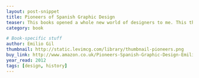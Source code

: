```yaml
---
layout: post-snippet
title: Pioneers of Spanish Graphic Design
teaser: This books opened a whole new world of designers to me. This thing is a gold mine of graphic inspiration.
category: book

# Book-specific stuff
author: Emilio Gil
thumbnail: http://static.levimcg.com/library/thumbnail-pioneers.png
buy_link: http://www.amazon.co.uk/Pioneers-Spanish-Graphic-Design-Emilio/dp/0981780563
year_read: 2012
tags: [design, history]
---
```

